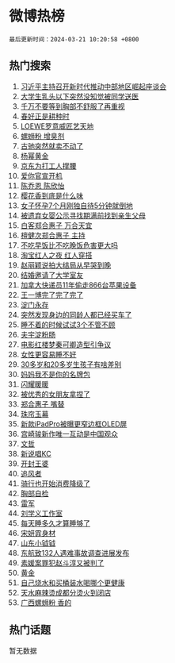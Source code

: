 # 微博热榜

`最后更新时间：2024-03-21 10:20:58 +0800`

## 热门搜索

1. [习近平主持召开新时代推动中部地区崛起座谈会](https://m.weibo.cn/search?containerid=100103type%3D1%26t%3D10%26q%3D%23%E4%B9%A0%E8%BF%91%E5%B9%B3%E4%B8%BB%E6%8C%81%E5%8F%AC%E5%BC%80%E6%96%B0%E6%97%B6%E4%BB%A3%E6%8E%A8%E5%8A%A8%E4%B8%AD%E9%83%A8%E5%9C%B0%E5%8C%BA%E5%B4%9B%E8%B5%B7%E5%BA%A7%E8%B0%88%E4%BC%9A%23&stream_entry_id=51&isnewpage=1&extparam=seat%3D1%26stream_entry_id%3D51%26dgr%3D0%26pos%3D0%26c_type%3D51%26filter_type%3Drealtimehot%26q%3D%2523%25E4%25B9%25A0%25E8%25BF%2591%25E5%25B9%25B3%25E4%25B8%25BB%25E6%258C%2581%25E5%258F%25AC%25E5%25BC%2580%25E6%2596%25B0%25E6%2597%25B6%25E4%25BB%25A3%25E6%258E%25A8%25E5%258A%25A8%25E4%25B8%25AD%25E9%2583%25A8%25E5%259C%25B0%25E5%258C%25BA%25E5%25B4%259B%25E8%25B5%25B7%25E5%25BA%25A7%25E8%25B0%2588%25E4%25BC%259A%2523%26cate%3D10103%26display_time%3D1710987657%26pre_seqid%3D171098765771307108169)
1. [大学生乳头以下突然没知觉被同学送医](https://m.weibo.cn/search?containerid=100103type%3D1%26t%3D10%26q%3D%23%E5%A4%A7%E5%AD%A6%E7%94%9F%E4%B9%B3%E5%A4%B4%E4%BB%A5%E4%B8%8B%E7%AA%81%E7%84%B6%E6%B2%A1%E7%9F%A5%E8%A7%89%E8%A2%AB%E5%90%8C%E5%AD%A6%E9%80%81%E5%8C%BB%23&stream_entry_id=31&isnewpage=1&extparam=seat%3D1%26stream_entry_id%3D31%26lcate%3D5001%26pos%3D0%26filter_type%3Drealtimehot%26realpos%3D1%26q%3D%2523%25E5%25A4%25A7%25E5%25AD%25A6%25E7%2594%259F%25E4%25B9%25B3%25E5%25A4%25B4%25E4%25BB%25A5%25E4%25B8%258B%25E7%25AA%2581%25E7%2584%25B6%25E6%25B2%25A1%25E7%259F%25A5%25E8%25A7%2589%25E8%25A2%25AB%25E5%2590%258C%25E5%25AD%25A6%25E9%2580%2581%25E5%258C%25BB%2523%26dgr%3D0%26band_rank%3D1%26c_type%3D31%26flag%3D1%26cate%3D5001%26display_time%3D1710987657%26pre_seqid%3D171098765771307108169)
1. [千万不要等到胸部不舒服了再重视](https://m.weibo.cn/search?containerid=100103type%3D1%26t%3D10%26q%3D%E5%8D%83%E4%B8%87%E4%B8%8D%E8%A6%81%E7%AD%89%E5%88%B0%E8%83%B8%E9%83%A8%E4%B8%8D%E8%88%92%E6%9C%8D%E4%BA%86%E5%86%8D%E9%87%8D%E8%A7%86&stream_entry_id=31&isnewpage=1&extparam=seat%3D1%26stream_entry_id%3D31%26lcate%3D5001%26pos%3D1%26filter_type%3Drealtimehot%26realpos%3D2%26q%3D%25E5%258D%2583%25E4%25B8%2587%25E4%25B8%258D%25E8%25A6%2581%25E7%25AD%2589%25E5%2588%25B0%25E8%2583%25B8%25E9%2583%25A8%25E4%25B8%258D%25E8%2588%2592%25E6%259C%258D%25E4%25BA%2586%25E5%2586%258D%25E9%2587%258D%25E8%25A7%2586%26dgr%3D0%26band_rank%3D2%26c_type%3D31%26flag%3D2%26cate%3D5001%26display_time%3D1710987657%26pre_seqid%3D171098765771307108169)
1. [春好正是耕种时](https://m.weibo.cn/search?containerid=100103type%3D1%26t%3D10%26q%3D%23%E6%98%A5%E5%A5%BD%E6%AD%A3%E6%98%AF%E8%80%95%E7%A7%8D%E6%97%B6%23&stream_entry_id=31&isnewpage=1&extparam=seat%3D1%26stream_entry_id%3D31%26lcate%3D5001%26pos%3D2%26filter_type%3Drealtimehot%26realpos%3D3%26q%3D%2523%25E6%2598%25A5%25E5%25A5%25BD%25E6%25AD%25A3%25E6%2598%25AF%25E8%2580%2595%25E7%25A7%258D%25E6%2597%25B6%2523%26dgr%3D0%26band_rank%3D3%26c_type%3D31%26flag%3D0%26cate%3D5001%26display_time%3D1710987657%26pre_seqid%3D171098765771307108169)
1. [LOEWE罗意威匠艺天地](https://m.weibo.cn/search?containerid=100103type%3D1%26t%3D10%26q%3D%23LOEWE%E7%BD%97%E6%84%8F%E5%A8%81%E5%8C%A0%E8%89%BA%E5%A4%A9%E5%9C%B0%23&stream_entry_id=31&isnewpage=1&extparam=seat%3D1%26stream_entry_id%3D31%26lcate%3D5001%26pos%3D3%26filter_type%3Drealtimehot%26q%3D%2523LOEWE%25E7%25BD%2597%25E6%2584%258F%25E5%25A8%2581%25E5%258C%25A0%25E8%2589%25BA%25E5%25A4%25A9%25E5%259C%25B0%2523%26dgr%3D0%26adid%3D227458%26band_rank%3D4%26topic_ad%3D1%26c_type%3D31%26is_ad_pos%3D1%26cate%3D5001%26display_time%3D1710987657%26pre_seqid%3D171098765771307108169)
1. [螺蛳粉 增臭剂](https://m.weibo.cn/search?containerid=100103type%3D1%26t%3D10%26q%3D%E8%9E%BA%E8%9B%B3%E7%B2%89+%E5%A2%9E%E8%87%AD%E5%89%82&stream_entry_id=31&isnewpage=1&extparam=seat%3D1%26stream_entry_id%3D31%26lcate%3D5001%26pos%3D4%26filter_type%3Drealtimehot%26realpos%3D4%26q%3D%25E8%259E%25BA%25E8%259B%25B3%25E7%25B2%2589%2520%25E5%25A2%259E%25E8%2587%25AD%25E5%2589%2582%26dgr%3D0%26band_rank%3D4%26c_type%3D31%26flag%3D1%26cate%3D5001%26display_time%3D1710987657%26pre_seqid%3D171098765771307108169)
1. [古驰突然就卖不动了](https://m.weibo.cn/search?containerid=100103type%3D1%26t%3D10%26q%3D%23%E5%8F%A4%E9%A9%B0%E7%AA%81%E7%84%B6%E5%B0%B1%E5%8D%96%E4%B8%8D%E5%8A%A8%E4%BA%86%23&stream_entry_id=31&isnewpage=1&extparam=seat%3D1%26stream_entry_id%3D31%26lcate%3D5001%26pos%3D5%26filter_type%3Drealtimehot%26realpos%3D5%26q%3D%2523%25E5%258F%25A4%25E9%25A9%25B0%25E7%25AA%2581%25E7%2584%25B6%25E5%25B0%25B1%25E5%258D%2596%25E4%25B8%258D%25E5%258A%25A8%25E4%25BA%2586%2523%26dgr%3D0%26band_rank%3D5%26c_type%3D31%26flag%3D1%26cate%3D5001%26display_time%3D1710987657%26pre_seqid%3D171098765771307108169)
1. [杨幂黄金](https://m.weibo.cn/search?containerid=100103type%3D1%26t%3D10%26q%3D%E6%9D%A8%E5%B9%82%E9%BB%84%E9%87%91&stream_entry_id=31&isnewpage=1&extparam=seat%3D1%26stream_entry_id%3D31%26lcate%3D5001%26pos%3D6%26filter_type%3Drealtimehot%26realpos%3D6%26q%3D%25E6%259D%25A8%25E5%25B9%2582%25E9%25BB%2584%25E9%2587%2591%26dgr%3D0%26band_rank%3D6%26c_type%3D31%26flag%3D1%26cate%3D5001%26display_time%3D1710987657%26pre_seqid%3D171098765771307108169)
1. [京东为打工人撑腰](https://m.weibo.cn/search?containerid=100103type%3D1%26t%3D10%26q%3D%23%E4%BA%AC%E4%B8%9C%E4%B8%BA%E6%89%93%E5%B7%A5%E4%BA%BA%E6%92%91%E8%85%B0%23&stream_entry_id=31&isnewpage=1&extparam=seat%3D1%26stream_entry_id%3D31%26lcate%3D5001%26pos%3D7%26filter_type%3Drealtimehot%26q%3D%2523%25E4%25BA%25AC%25E4%25B8%259C%25E4%25B8%25BA%25E6%2589%2593%25E5%25B7%25A5%25E4%25BA%25BA%25E6%2592%2591%25E8%2585%25B0%2523%26dgr%3D0%26adid%3D227732%26band_rank%3D7%26topic_ad%3D1%26c_type%3D31%26is_ad_pos%3D1%26cate%3D5001%26display_time%3D1710987657%26pre_seqid%3D171098765771307108169)
1. [爱你官宣开机](https://m.weibo.cn/search?containerid=100103type%3D1%26t%3D10%26q%3D%23%E7%88%B1%E4%BD%A0%E5%AE%98%E5%AE%A3%E5%BC%80%E6%9C%BA%23&stream_entry_id=31&isnewpage=1&extparam=seat%3D1%26stream_entry_id%3D31%26lcate%3D5001%26pos%3D8%26filter_type%3Drealtimehot%26realpos%3D7%26q%3D%2523%25E7%2588%25B1%25E4%25BD%25A0%25E5%25AE%2598%25E5%25AE%25A3%25E5%25BC%2580%25E6%259C%25BA%2523%26dgr%3D0%26band_rank%3D7%26c_type%3D31%26flag%3D1%26cate%3D5001%26display_time%3D1710987657%26pre_seqid%3D171098765771307108169)
1. [陈乔恩 陈欣怡](https://m.weibo.cn/search?containerid=100103type%3D1%26t%3D10%26q%3D%E9%99%88%E4%B9%94%E6%81%A9+%E9%99%88%E6%AC%A3%E6%80%A1&stream_entry_id=31&isnewpage=1&extparam=seat%3D1%26stream_entry_id%3D31%26lcate%3D5001%26pos%3D9%26filter_type%3Drealtimehot%26realpos%3D8%26q%3D%25E9%2599%2588%25E4%25B9%2594%25E6%2581%25A9%2520%25E9%2599%2588%25E6%25AC%25A3%25E6%2580%25A1%26dgr%3D0%26band_rank%3D8%26c_type%3D31%26flag%3D1%26cate%3D5001%26display_time%3D1710987657%26pre_seqid%3D171098765771307108169)
1. [樱花香到底是什么味](https://m.weibo.cn/search?containerid=100103type%3D1%26t%3D10%26q%3D%23%E6%A8%B1%E8%8A%B1%E9%A6%99%E5%88%B0%E5%BA%95%E6%98%AF%E4%BB%80%E4%B9%88%E5%91%B3%23&stream_entry_id=31&isnewpage=1&extparam=seat%3D1%26stream_entry_id%3D31%26lcate%3D5001%26pos%3D10%26filter_type%3Drealtimehot%26realpos%3D9%26q%3D%2523%25E6%25A8%25B1%25E8%258A%25B1%25E9%25A6%2599%25E5%2588%25B0%25E5%25BA%2595%25E6%2598%25AF%25E4%25BB%2580%25E4%25B9%2588%25E5%2591%25B3%2523%26dgr%3D0%26band_rank%3D9%26c_type%3D31%26flag%3D32768%26cate%3D5001%26display_time%3D1710987657%26pre_seqid%3D171098765771307108169)
1. [女子怀孕7个月刚独自待5分钟就倒地](https://m.weibo.cn/search?containerid=100103type%3D1%26t%3D10%26q%3D%23%E5%A5%B3%E5%AD%90%E6%80%80%E5%AD%957%E4%B8%AA%E6%9C%88%E5%88%9A%E7%8B%AC%E8%87%AA%E5%BE%855%E5%88%86%E9%92%9F%E5%B0%B1%E5%80%92%E5%9C%B0%23&stream_entry_id=31&isnewpage=1&extparam=seat%3D1%26stream_entry_id%3D31%26lcate%3D5001%26pos%3D11%26filter_type%3Drealtimehot%26realpos%3D10%26q%3D%2523%25E5%25A5%25B3%25E5%25AD%2590%25E6%2580%2580%25E5%25AD%25957%25E4%25B8%25AA%25E6%259C%2588%25E5%2588%259A%25E7%258B%25AC%25E8%2587%25AA%25E5%25BE%25855%25E5%2588%2586%25E9%2592%259F%25E5%25B0%25B1%25E5%2580%2592%25E5%259C%25B0%2523%26dgr%3D0%26band_rank%3D10%26c_type%3D31%26flag%3D0%26cate%3D5001%26display_time%3D1710987657%26pre_seqid%3D171098765771307108169)
1. [被遗弃女婴公示寻找期满前找到亲生父母](https://m.weibo.cn/search?containerid=100103type%3D1%26t%3D10%26q%3D%23%E8%A2%AB%E9%81%97%E5%BC%83%E5%A5%B3%E5%A9%B4%E5%85%AC%E7%A4%BA%E5%AF%BB%E6%89%BE%E6%9C%9F%E6%BB%A1%E5%89%8D%E6%89%BE%E5%88%B0%E4%BA%B2%E7%94%9F%E7%88%B6%E6%AF%8D%23&stream_entry_id=31&isnewpage=1&extparam=seat%3D1%26stream_entry_id%3D31%26lcate%3D5001%26pos%3D12%26filter_type%3Drealtimehot%26realpos%3D11%26q%3D%2523%25E8%25A2%25AB%25E9%2581%2597%25E5%25BC%2583%25E5%25A5%25B3%25E5%25A9%25B4%25E5%2585%25AC%25E7%25A4%25BA%25E5%25AF%25BB%25E6%2589%25BE%25E6%259C%259F%25E6%25BB%25A1%25E5%2589%258D%25E6%2589%25BE%25E5%2588%25B0%25E4%25BA%25B2%25E7%2594%259F%25E7%2588%25B6%25E6%25AF%258D%2523%26dgr%3D0%26band_rank%3D11%26c_type%3D31%26flag%3D0%26cate%3D5001%26display_time%3D1710987657%26pre_seqid%3D171098765771307108169)
1. [白客郑合惠子 万合天宜](https://m.weibo.cn/search?containerid=100103type%3D1%26t%3D10%26q%3D%E7%99%BD%E5%AE%A2%E9%83%91%E5%90%88%E6%83%A0%E5%AD%90+%E4%B8%87%E5%90%88%E5%A4%A9%E5%AE%9C&stream_entry_id=31&isnewpage=1&extparam=seat%3D1%26stream_entry_id%3D31%26lcate%3D5001%26pos%3D13%26filter_type%3Drealtimehot%26realpos%3D12%26q%3D%25E7%2599%25BD%25E5%25AE%25A2%25E9%2583%2591%25E5%2590%2588%25E6%2583%25A0%25E5%25AD%2590%2520%25E4%25B8%2587%25E5%2590%2588%25E5%25A4%25A9%25E5%25AE%259C%26dgr%3D0%26band_rank%3D12%26c_type%3D31%26flag%3D1%26cate%3D5001%26display_time%3D1710987657%26pre_seqid%3D171098765771307108169)
1. [檀健次郑合惠子 主持](https://m.weibo.cn/search?containerid=100103type%3D1%26t%3D10%26q%3D%E6%AA%80%E5%81%A5%E6%AC%A1%E9%83%91%E5%90%88%E6%83%A0%E5%AD%90+%E4%B8%BB%E6%8C%81&stream_entry_id=31&isnewpage=1&extparam=seat%3D1%26stream_entry_id%3D31%26lcate%3D5001%26pos%3D14%26filter_type%3Drealtimehot%26realpos%3D13%26q%3D%25E6%25AA%2580%25E5%2581%25A5%25E6%25AC%25A1%25E9%2583%2591%25E5%2590%2588%25E6%2583%25A0%25E5%25AD%2590%2520%25E4%25B8%25BB%25E6%258C%2581%26dgr%3D0%26band_rank%3D13%26c_type%3D31%26flag%3D1%26cate%3D5001%26display_time%3D1710987657%26pre_seqid%3D171098765771307108169)
1. [不吃早饭比不吃晚饭危害更大吗](https://m.weibo.cn/search?containerid=100103type%3D1%26t%3D10%26q%3D%23%E4%B8%8D%E5%90%83%E6%97%A9%E9%A5%AD%E6%AF%94%E4%B8%8D%E5%90%83%E6%99%9A%E9%A5%AD%E5%8D%B1%E5%AE%B3%E6%9B%B4%E5%A4%A7%E5%90%97%23&stream_entry_id=31&isnewpage=1&extparam=seat%3D1%26stream_entry_id%3D31%26lcate%3D5001%26pos%3D15%26filter_type%3Drealtimehot%26realpos%3D14%26q%3D%2523%25E4%25B8%258D%25E5%2590%2583%25E6%2597%25A9%25E9%25A5%25AD%25E6%25AF%2594%25E4%25B8%258D%25E5%2590%2583%25E6%2599%259A%25E9%25A5%25AD%25E5%258D%25B1%25E5%25AE%25B3%25E6%259B%25B4%25E5%25A4%25A7%25E5%2590%2597%2523%26dgr%3D0%26band_rank%3D14%26c_type%3D31%26flag%3D2%26cate%3D5001%26display_time%3D1710987657%26pre_seqid%3D171098765771307108169)
1. [淘宝红人之夜 红人穿搭](https://m.weibo.cn/search?containerid=100103type%3D1%26t%3D10%26q%3D%23%E6%B7%98%E5%AE%9D%E7%BA%A2%E4%BA%BA%E4%B9%8B%E5%A4%9C+%E7%BA%A2%E4%BA%BA%E7%A9%BF%E6%90%AD%23&stream_entry_id=31&isnewpage=1&extparam=seat%3D1%26stream_entry_id%3D31%26lcate%3D5001%26pos%3D16%26filter_type%3Drealtimehot%26realpos%3D15%26q%3D%2523%25E6%25B7%2598%25E5%25AE%259D%25E7%25BA%25A2%25E4%25BA%25BA%25E4%25B9%258B%25E5%25A4%259C%2520%25E7%25BA%25A2%25E4%25BA%25BA%25E7%25A9%25BF%25E6%2590%25AD%2523%26dgr%3D0%26adid%3D227731%26band_rank%3D15%26c_type%3D31%26flag%3D0%26cate%3D5001%26display_time%3D1710987657%26pre_seqid%3D171098765771307108169)
1. [赵丽颖说拍大结局从早哭到晚](https://m.weibo.cn/search?containerid=100103type%3D1%26t%3D10%26q%3D%23%E8%B5%B5%E4%B8%BD%E9%A2%96%E8%AF%B4%E6%8B%8D%E5%A4%A7%E7%BB%93%E5%B1%80%E4%BB%8E%E6%97%A9%E5%93%AD%E5%88%B0%E6%99%9A%23&stream_entry_id=31&isnewpage=1&extparam=seat%3D1%26stream_entry_id%3D31%26lcate%3D5001%26pos%3D17%26filter_type%3Drealtimehot%26realpos%3D16%26q%3D%2523%25E8%25B5%25B5%25E4%25B8%25BD%25E9%25A2%2596%25E8%25AF%25B4%25E6%258B%258D%25E5%25A4%25A7%25E7%25BB%2593%25E5%25B1%2580%25E4%25BB%258E%25E6%2597%25A9%25E5%2593%25AD%25E5%2588%25B0%25E6%2599%259A%2523%26dgr%3D0%26band_rank%3D16%26c_type%3D31%26flag%3D2%26cate%3D5001%26display_time%3D1710987657%26pre_seqid%3D171098765771307108169)
1. [结婚邀请了大学室友](https://m.weibo.cn/search?containerid=100103type%3D1%26t%3D10%26q%3D%E7%BB%93%E5%A9%9A%E9%82%80%E8%AF%B7%E4%BA%86%E5%A4%A7%E5%AD%A6%E5%AE%A4%E5%8F%8B&stream_entry_id=31&isnewpage=1&extparam=seat%3D1%26stream_entry_id%3D31%26lcate%3D5001%26pos%3D18%26filter_type%3Drealtimehot%26realpos%3D17%26q%3D%25E7%25BB%2593%25E5%25A9%259A%25E9%2582%2580%25E8%25AF%25B7%25E4%25BA%2586%25E5%25A4%25A7%25E5%25AD%25A6%25E5%25AE%25A4%25E5%258F%258B%26dgr%3D0%26band_rank%3D17%26c_type%3D31%26flag%3D2%26cate%3D5001%26display_time%3D1710987657%26pre_seqid%3D171098765771307108169)
1. [加拿大快递员11年偷走866台苹果设备](https://m.weibo.cn/search?containerid=100103type%3D1%26t%3D10%26q%3D%23%E5%8A%A0%E6%8B%BF%E5%A4%A7%E5%BF%AB%E9%80%92%E5%91%9811%E5%B9%B4%E5%81%B7%E8%B5%B0866%E5%8F%B0%E8%8B%B9%E6%9E%9C%E8%AE%BE%E5%A4%87%23&stream_entry_id=31&isnewpage=1&extparam=seat%3D1%26stream_entry_id%3D31%26lcate%3D5001%26pos%3D19%26filter_type%3Drealtimehot%26realpos%3D18%26q%3D%2523%25E5%258A%25A0%25E6%258B%25BF%25E5%25A4%25A7%25E5%25BF%25AB%25E9%2580%2592%25E5%2591%259811%25E5%25B9%25B4%25E5%2581%25B7%25E8%25B5%25B0866%25E5%258F%25B0%25E8%258B%25B9%25E6%259E%259C%25E8%25AE%25BE%25E5%25A4%2587%2523%26dgr%3D0%26band_rank%3D18%26c_type%3D31%26flag%3D1%26cate%3D5001%26display_time%3D1710987657%26pre_seqid%3D171098765771307108169)
1. [王一博完了完了完了](https://m.weibo.cn/search?containerid=100103type%3D1%26t%3D10%26q%3D%23%E7%8E%8B%E4%B8%80%E5%8D%9A%E5%AE%8C%E4%BA%86%E5%AE%8C%E4%BA%86%E5%AE%8C%E4%BA%86%23&stream_entry_id=31&isnewpage=1&extparam=seat%3D1%26stream_entry_id%3D31%26lcate%3D5001%26pos%3D20%26filter_type%3Drealtimehot%26realpos%3D19%26q%3D%2523%25E7%258E%258B%25E4%25B8%2580%25E5%258D%259A%25E5%25AE%258C%25E4%25BA%2586%25E5%25AE%258C%25E4%25BA%2586%25E5%25AE%258C%25E4%25BA%2586%2523%26dgr%3D0%26band_rank%3D19%26c_type%3D31%26flag%3D0%26cate%3D5001%26display_time%3D1710987657%26pre_seqid%3D171098765771307108169)
1. [淀门永存](https://m.weibo.cn/search?containerid=100103type%3D1%26t%3D10%26q%3D%E6%B7%80%E9%97%A8%E6%B0%B8%E5%AD%98&stream_entry_id=31&isnewpage=1&extparam=seat%3D1%26stream_entry_id%3D31%26lcate%3D5001%26pos%3D21%26filter_type%3Drealtimehot%26realpos%3D20%26q%3D%25E6%25B7%2580%25E9%2597%25A8%25E6%25B0%25B8%25E5%25AD%2598%26dgr%3D0%26band_rank%3D20%26c_type%3D31%26flag%3D1%26cate%3D5001%26display_time%3D1710987657%26pre_seqid%3D171098765771307108169)
1. [突然发现身边的同龄人都已经买车了](https://m.weibo.cn/search?containerid=100103type%3D1%26t%3D10%26q%3D%23%E7%AA%81%E7%84%B6%E5%8F%91%E7%8E%B0%E8%BA%AB%E8%BE%B9%E7%9A%84%E5%90%8C%E9%BE%84%E4%BA%BA%E9%83%BD%E5%B7%B2%E7%BB%8F%E4%B9%B0%E8%BD%A6%E4%BA%86%23&stream_entry_id=31&isnewpage=1&extparam=seat%3D1%26stream_entry_id%3D31%26lcate%3D5001%26pos%3D22%26filter_type%3Drealtimehot%26realpos%3D21%26q%3D%2523%25E7%25AA%2581%25E7%2584%25B6%25E5%258F%2591%25E7%258E%25B0%25E8%25BA%25AB%25E8%25BE%25B9%25E7%259A%2584%25E5%2590%258C%25E9%25BE%2584%25E4%25BA%25BA%25E9%2583%25BD%25E5%25B7%25B2%25E7%25BB%258F%25E4%25B9%25B0%25E8%25BD%25A6%25E4%25BA%2586%2523%26dgr%3D0%26band_rank%3D21%26c_type%3D31%26flag%3D1%26cate%3D5001%26display_time%3D1710987657%26pre_seqid%3D171098765771307108169)
1. [睡不着的时候试试3个不管不顾](https://m.weibo.cn/search?containerid=100103type%3D1%26t%3D10%26q%3D%23%E7%9D%A1%E4%B8%8D%E7%9D%80%E7%9A%84%E6%97%B6%E5%80%99%E8%AF%95%E8%AF%953%E4%B8%AA%E4%B8%8D%E7%AE%A1%E4%B8%8D%E9%A1%BE%23&stream_entry_id=31&isnewpage=1&extparam=seat%3D1%26stream_entry_id%3D31%26lcate%3D5001%26pos%3D23%26filter_type%3Drealtimehot%26realpos%3D22%26q%3D%2523%25E7%259D%25A1%25E4%25B8%258D%25E7%259D%2580%25E7%259A%2584%25E6%2597%25B6%25E5%2580%2599%25E8%25AF%2595%25E8%25AF%25953%25E4%25B8%25AA%25E4%25B8%258D%25E7%25AE%25A1%25E4%25B8%258D%25E9%25A1%25BE%2523%26dgr%3D0%26band_rank%3D22%26c_type%3D31%26flag%3D0%26cate%3D5001%26display_time%3D1710987657%26pre_seqid%3D171098765771307108169)
1. [夫宇淀粉肠](https://m.weibo.cn/search?containerid=100103type%3D1%26t%3D10%26q%3D%E5%A4%AB%E5%AE%87%E6%B7%80%E7%B2%89%E8%82%A0&stream_entry_id=31&isnewpage=1&extparam=seat%3D1%26stream_entry_id%3D31%26lcate%3D5001%26pos%3D24%26filter_type%3Drealtimehot%26realpos%3D23%26q%3D%25E5%25A4%25AB%25E5%25AE%2587%25E6%25B7%2580%25E7%25B2%2589%25E8%2582%25A0%26dgr%3D0%26band_rank%3D23%26c_type%3D31%26flag%3D1%26cate%3D5001%26display_time%3D1710987657%26pre_seqid%3D171098765771307108169)
1. [电影红楼梦秦可卿造型引争议](https://m.weibo.cn/search?containerid=100103type%3D1%26t%3D10%26q%3D%23%E7%94%B5%E5%BD%B1%E7%BA%A2%E6%A5%BC%E6%A2%A6%E7%A7%A6%E5%8F%AF%E5%8D%BF%E9%80%A0%E5%9E%8B%E5%BC%95%E4%BA%89%E8%AE%AE%23&stream_entry_id=31&isnewpage=1&extparam=seat%3D1%26stream_entry_id%3D31%26lcate%3D5001%26pos%3D25%26filter_type%3Drealtimehot%26realpos%3D24%26q%3D%2523%25E7%2594%25B5%25E5%25BD%25B1%25E7%25BA%25A2%25E6%25A5%25BC%25E6%25A2%25A6%25E7%25A7%25A6%25E5%258F%25AF%25E5%258D%25BF%25E9%2580%25A0%25E5%259E%258B%25E5%25BC%2595%25E4%25BA%2589%25E8%25AE%25AE%2523%26dgr%3D0%26band_rank%3D24%26c_type%3D31%26flag%3D1%26cate%3D5001%26display_time%3D1710987657%26pre_seqid%3D171098765771307108169)
1. [女性更容易睡不好](https://m.weibo.cn/search?containerid=100103type%3D1%26t%3D10%26q%3D%23%E5%A5%B3%E6%80%A7%E6%9B%B4%E5%AE%B9%E6%98%93%E7%9D%A1%E4%B8%8D%E5%A5%BD%23&stream_entry_id=31&isnewpage=1&extparam=seat%3D1%26stream_entry_id%3D31%26lcate%3D5001%26pos%3D26%26filter_type%3Drealtimehot%26realpos%3D25%26q%3D%2523%25E5%25A5%25B3%25E6%2580%25A7%25E6%259B%25B4%25E5%25AE%25B9%25E6%2598%2593%25E7%259D%25A1%25E4%25B8%258D%25E5%25A5%25BD%2523%26dgr%3D0%26band_rank%3D25%26c_type%3D31%26flag%3D1%26cate%3D5001%26display_time%3D1710987657%26pre_seqid%3D171098765771307108169)
1. [30多岁和20多岁生孩子有啥差别](https://m.weibo.cn/search?containerid=100103type%3D1%26t%3D10%26q%3D%2330%E5%A4%9A%E5%B2%81%E5%92%8C20%E5%A4%9A%E5%B2%81%E7%94%9F%E5%AD%A9%E5%AD%90%E6%9C%89%E5%95%A5%E5%B7%AE%E5%88%AB%23&stream_entry_id=31&isnewpage=1&extparam=seat%3D1%26stream_entry_id%3D31%26lcate%3D5001%26pos%3D27%26filter_type%3Drealtimehot%26realpos%3D26%26q%3D%252330%25E5%25A4%259A%25E5%25B2%2581%25E5%2592%258C20%25E5%25A4%259A%25E5%25B2%2581%25E7%2594%259F%25E5%25AD%25A9%25E5%25AD%2590%25E6%259C%2589%25E5%2595%25A5%25E5%25B7%25AE%25E5%2588%25AB%2523%26dgr%3D0%26band_rank%3D26%26c_type%3D31%26flag%3D0%26cate%3D5001%26display_time%3D1710987657%26pre_seqid%3D171098765771307108169)
1. [妈妈我不是你的名牌包](https://m.weibo.cn/search?containerid=100103type%3D1%26t%3D10%26q%3D%E5%A6%88%E5%A6%88%E6%88%91%E4%B8%8D%E6%98%AF%E4%BD%A0%E7%9A%84%E5%90%8D%E7%89%8C%E5%8C%85&stream_entry_id=31&isnewpage=1&extparam=seat%3D1%26stream_entry_id%3D31%26lcate%3D5001%26pos%3D28%26filter_type%3Drealtimehot%26realpos%3D27%26q%3D%25E5%25A6%2588%25E5%25A6%2588%25E6%2588%2591%25E4%25B8%258D%25E6%2598%25AF%25E4%25BD%25A0%25E7%259A%2584%25E5%2590%258D%25E7%2589%258C%25E5%258C%2585%26dgr%3D0%26band_rank%3D27%26c_type%3D31%26flag%3D1%26cate%3D5001%26display_time%3D1710987657%26pre_seqid%3D171098765771307108169)
1. [闪耀暖暖](https://m.weibo.cn/search?containerid=100103type%3D1%26t%3D10%26q%3D%E9%97%AA%E8%80%80%E6%9A%96%E6%9A%96&stream_entry_id=31&isnewpage=1&extparam=seat%3D1%26stream_entry_id%3D31%26lcate%3D5001%26pos%3D29%26filter_type%3Drealtimehot%26realpos%3D28%26q%3D%25E9%2597%25AA%25E8%2580%2580%25E6%259A%2596%25E6%259A%2596%26dgr%3D0%26band_rank%3D28%26c_type%3D31%26flag%3D1%26cate%3D5001%26display_time%3D1710987657%26pre_seqid%3D171098765771307108169)
1. [被优秀的女朋友拿捏了](https://m.weibo.cn/search?containerid=100103type%3D1%26t%3D10%26q%3D%23%E8%A2%AB%E4%BC%98%E7%A7%80%E7%9A%84%E5%A5%B3%E6%9C%8B%E5%8F%8B%E6%8B%BF%E6%8D%8F%E4%BA%86%23&stream_entry_id=31&isnewpage=1&extparam=seat%3D1%26stream_entry_id%3D31%26lcate%3D5001%26pos%3D30%26filter_type%3Drealtimehot%26realpos%3D29%26q%3D%2523%25E8%25A2%25AB%25E4%25BC%2598%25E7%25A7%2580%25E7%259A%2584%25E5%25A5%25B3%25E6%259C%258B%25E5%258F%258B%25E6%258B%25BF%25E6%258D%258F%25E4%25BA%2586%2523%26dgr%3D0%26band_rank%3D29%26c_type%3D31%26flag%3D1%26cate%3D5001%26display_time%3D1710987657%26pre_seqid%3D171098765771307108169)
1. [郑合惠子 嘴替](https://m.weibo.cn/search?containerid=100103type%3D1%26t%3D10%26q%3D%E9%83%91%E5%90%88%E6%83%A0%E5%AD%90+%E5%98%B4%E6%9B%BF&stream_entry_id=31&isnewpage=1&extparam=seat%3D1%26stream_entry_id%3D31%26lcate%3D5001%26pos%3D31%26filter_type%3Drealtimehot%26realpos%3D30%26q%3D%25E9%2583%2591%25E5%2590%2588%25E6%2583%25A0%25E5%25AD%2590%2520%25E5%2598%25B4%25E6%259B%25BF%26dgr%3D0%26band_rank%3D30%26c_type%3D31%26flag%3D1%26cate%3D5001%26display_time%3D1710987657%26pre_seqid%3D171098765771307108169)
1. [珠帘玉幕](https://m.weibo.cn/search?containerid=100103type%3D1%26t%3D10%26q%3D%E7%8F%A0%E5%B8%98%E7%8E%89%E5%B9%95&stream_entry_id=31&isnewpage=1&extparam=seat%3D1%26stream_entry_id%3D31%26lcate%3D5001%26pos%3D32%26filter_type%3Drealtimehot%26realpos%3D31%26q%3D%25E7%258F%25A0%25E5%25B8%2598%25E7%258E%2589%25E5%25B9%2595%26dgr%3D0%26band_rank%3D31%26c_type%3D31%26flag%3D1%26cate%3D5001%26display_time%3D1710987657%26pre_seqid%3D171098765771307108169)
1. [新款iPadPro被曝更窄边框OLED屏](https://m.weibo.cn/search?containerid=100103type%3D1%26t%3D10%26q%3D%23%E6%96%B0%E6%AC%BEiPadPro%E8%A2%AB%E6%9B%9D%E6%9B%B4%E7%AA%84%E8%BE%B9%E6%A1%86OLED%E5%B1%8F%23&stream_entry_id=31&isnewpage=1&extparam=seat%3D1%26stream_entry_id%3D31%26lcate%3D5001%26pos%3D33%26filter_type%3Drealtimehot%26realpos%3D32%26q%3D%2523%25E6%2596%25B0%25E6%25AC%25BEiPadPro%25E8%25A2%25AB%25E6%259B%259D%25E6%259B%25B4%25E7%25AA%2584%25E8%25BE%25B9%25E6%25A1%2586OLED%25E5%25B1%258F%2523%26dgr%3D0%26band_rank%3D32%26c_type%3D31%26flag%3D0%26cate%3D5001%26display_time%3D1710987657%26pre_seqid%3D171098765771307108169)
1. [宫崎骏新作唯一互动是中国观众](https://m.weibo.cn/search?containerid=100103type%3D1%26t%3D10%26q%3D%23%E5%AE%AB%E5%B4%8E%E9%AA%8F%E6%96%B0%E4%BD%9C%E5%94%AF%E4%B8%80%E4%BA%92%E5%8A%A8%E6%98%AF%E4%B8%AD%E5%9B%BD%E8%A7%82%E4%BC%97%23&stream_entry_id=31&isnewpage=1&extparam=seat%3D1%26stream_entry_id%3D31%26lcate%3D5001%26pos%3D34%26filter_type%3Drealtimehot%26realpos%3D33%26q%3D%2523%25E5%25AE%25AB%25E5%25B4%258E%25E9%25AA%258F%25E6%2596%25B0%25E4%25BD%259C%25E5%2594%25AF%25E4%25B8%2580%25E4%25BA%2592%25E5%258A%25A8%25E6%2598%25AF%25E4%25B8%25AD%25E5%259B%25BD%25E8%25A7%2582%25E4%25BC%2597%2523%26dgr%3D0%26band_rank%3D33%26c_type%3D31%26flag%3D0%26cate%3D5001%26display_time%3D1710987657%26pre_seqid%3D171098765771307108169)
1. [文哲](https://m.weibo.cn/search?containerid=100103type%3D1%26t%3D10%26q%3D%E6%96%87%E5%93%B2&stream_entry_id=31&isnewpage=1&extparam=seat%3D1%26stream_entry_id%3D31%26lcate%3D5001%26pos%3D35%26filter_type%3Drealtimehot%26realpos%3D34%26q%3D%25E6%2596%2587%25E5%2593%25B2%26dgr%3D0%26band_rank%3D34%26c_type%3D31%26flag%3D0%26cate%3D5001%26display_time%3D1710987657%26pre_seqid%3D171098765771307108169)
1. [新说唱KC](https://m.weibo.cn/search?containerid=100103type%3D1%26t%3D10%26q%3D%E6%96%B0%E8%AF%B4%E5%94%B1KC&stream_entry_id=31&isnewpage=1&extparam=seat%3D1%26stream_entry_id%3D31%26lcate%3D5001%26pos%3D36%26filter_type%3Drealtimehot%26realpos%3D35%26q%3D%25E6%2596%25B0%25E8%25AF%25B4%25E5%2594%25B1KC%26dgr%3D0%26band_rank%3D35%26c_type%3D31%26flag%3D1%26cate%3D5001%26display_time%3D1710987657%26pre_seqid%3D171098765771307108169)
1. [开封王婆](https://m.weibo.cn/search?containerid=100103type%3D1%26t%3D10%26q%3D%E5%BC%80%E5%B0%81%E7%8E%8B%E5%A9%86&stream_entry_id=31&isnewpage=1&extparam=seat%3D1%26stream_entry_id%3D31%26lcate%3D5001%26pos%3D37%26filter_type%3Drealtimehot%26realpos%3D36%26q%3D%25E5%25BC%2580%25E5%25B0%2581%25E7%258E%258B%25E5%25A9%2586%26dgr%3D0%26band_rank%3D36%26c_type%3D31%26flag%3D1%26cate%3D5001%26display_time%3D1710987657%26pre_seqid%3D171098765771307108169)
1. [追风者](https://m.weibo.cn/search?containerid=100103type%3D1%26t%3D10%26q%3D%E8%BF%BD%E9%A3%8E%E8%80%85&stream_entry_id=31&isnewpage=1&extparam=seat%3D1%26stream_entry_id%3D31%26lcate%3D5001%26pos%3D38%26filter_type%3Drealtimehot%26realpos%3D37%26q%3D%25E8%25BF%25BD%25E9%25A3%258E%25E8%2580%2585%26dgr%3D0%26band_rank%3D37%26c_type%3D31%26flag%3D1%26cate%3D5001%26display_time%3D1710987657%26pre_seqid%3D171098765771307108169)
1. [骑行也开始消费降级了](https://m.weibo.cn/search?containerid=100103type%3D1%26t%3D10%26q%3D%23%E9%AA%91%E8%A1%8C%E4%B9%9F%E5%BC%80%E5%A7%8B%E6%B6%88%E8%B4%B9%E9%99%8D%E7%BA%A7%E4%BA%86%23&stream_entry_id=31&isnewpage=1&extparam=seat%3D1%26stream_entry_id%3D31%26lcate%3D5001%26pos%3D39%26filter_type%3Drealtimehot%26realpos%3D38%26q%3D%2523%25E9%25AA%2591%25E8%25A1%258C%25E4%25B9%259F%25E5%25BC%2580%25E5%25A7%258B%25E6%25B6%2588%25E8%25B4%25B9%25E9%2599%258D%25E7%25BA%25A7%25E4%25BA%2586%2523%26dgr%3D0%26band_rank%3D38%26c_type%3D31%26flag%3D1%26cate%3D5001%26display_time%3D1710987657%26pre_seqid%3D171098765771307108169)
1. [胸部自检](https://m.weibo.cn/search?containerid=100103type%3D1%26t%3D10%26q%3D%E8%83%B8%E9%83%A8%E8%87%AA%E6%A3%80&stream_entry_id=31&isnewpage=1&extparam=seat%3D1%26stream_entry_id%3D31%26lcate%3D5001%26pos%3D40%26filter_type%3Drealtimehot%26realpos%3D39%26q%3D%25E8%2583%25B8%25E9%2583%25A8%25E8%2587%25AA%25E6%25A3%2580%26dgr%3D0%26band_rank%3D39%26c_type%3D31%26flag%3D0%26cate%3D5001%26display_time%3D1710987657%26pre_seqid%3D171098765771307108169)
1. [雷军](https://m.weibo.cn/search?containerid=100103type%3D1%26t%3D10%26q%3D%E9%9B%B7%E5%86%9B&stream_entry_id=31&isnewpage=1&extparam=seat%3D1%26stream_entry_id%3D31%26lcate%3D5001%26pos%3D41%26filter_type%3Drealtimehot%26realpos%3D40%26q%3D%25E9%259B%25B7%25E5%2586%259B%26dgr%3D0%26band_rank%3D40%26c_type%3D31%26flag%3D1%26cate%3D5001%26display_time%3D1710987657%26pre_seqid%3D171098765771307108169)
1. [刘学义工作室](https://m.weibo.cn/search?containerid=100103type%3D1%26t%3D10%26q%3D%23%E5%88%98%E5%AD%A6%E4%B9%89%E5%B7%A5%E4%BD%9C%E5%AE%A4%23&stream_entry_id=31&isnewpage=1&extparam=seat%3D1%26stream_entry_id%3D31%26lcate%3D5001%26pos%3D42%26filter_type%3Drealtimehot%26realpos%3D41%26q%3D%2523%25E5%2588%2598%25E5%25AD%25A6%25E4%25B9%2589%25E5%25B7%25A5%25E4%25BD%259C%25E5%25AE%25A4%2523%26dgr%3D0%26band_rank%3D41%26c_type%3D31%26flag%3D1%26cate%3D5001%26display_time%3D1710987657%26pre_seqid%3D171098765771307108169)
1. [每天睡多久才算睡够了](https://m.weibo.cn/search?containerid=100103type%3D1%26t%3D10%26q%3D%23%E6%AF%8F%E5%A4%A9%E7%9D%A1%E5%A4%9A%E4%B9%85%E6%89%8D%E7%AE%97%E7%9D%A1%E5%A4%9F%E4%BA%86%23&stream_entry_id=31&isnewpage=1&extparam=seat%3D1%26stream_entry_id%3D31%26lcate%3D5001%26pos%3D43%26filter_type%3Drealtimehot%26realpos%3D42%26q%3D%2523%25E6%25AF%258F%25E5%25A4%25A9%25E7%259D%25A1%25E5%25A4%259A%25E4%25B9%2585%25E6%2589%258D%25E7%25AE%2597%25E7%259D%25A1%25E5%25A4%259F%25E4%25BA%2586%2523%26dgr%3D0%26band_rank%3D42%26c_type%3D31%26flag%3D0%26cate%3D5001%26display_time%3D1710987657%26pre_seqid%3D171098765771307108169)
1. [宋妍霏身材](https://m.weibo.cn/search?containerid=100103type%3D1%26t%3D10%26q%3D%E5%AE%8B%E5%A6%8D%E9%9C%8F%E8%BA%AB%E6%9D%90&stream_entry_id=31&isnewpage=1&extparam=seat%3D1%26stream_entry_id%3D31%26lcate%3D5001%26pos%3D44%26filter_type%3Drealtimehot%26realpos%3D43%26q%3D%25E5%25AE%258B%25E5%25A6%258D%25E9%259C%258F%25E8%25BA%25AB%25E6%259D%2590%26dgr%3D0%26band_rank%3D43%26c_type%3D31%26flag%3D1%26cate%3D5001%26display_time%3D1710987657%26pre_seqid%3D171098765771307108169)
1. [山东小钺钺](https://m.weibo.cn/search?containerid=100103type%3D1%26t%3D10%26q%3D%E5%B1%B1%E4%B8%9C%E5%B0%8F%E9%92%BA%E9%92%BA&stream_entry_id=31&isnewpage=1&extparam=seat%3D1%26stream_entry_id%3D31%26lcate%3D5001%26pos%3D45%26filter_type%3Drealtimehot%26realpos%3D44%26q%3D%25E5%25B1%25B1%25E4%25B8%259C%25E5%25B0%258F%25E9%2592%25BA%25E9%2592%25BA%26dgr%3D0%26band_rank%3D44%26c_type%3D31%26flag%3D1%26cate%3D5001%26display_time%3D1710987657%26pre_seqid%3D171098765771307108169)
1. [东航致132人遇难事故调查进展发布](https://m.weibo.cn/search?containerid=100103type%3D1%26t%3D10%26q%3D%23%E4%B8%9C%E8%88%AA%E8%87%B4132%E4%BA%BA%E9%81%87%E9%9A%BE%E4%BA%8B%E6%95%85%E8%B0%83%E6%9F%A5%E8%BF%9B%E5%B1%95%E5%8F%91%E5%B8%83%23&stream_entry_id=31&isnewpage=1&extparam=seat%3D1%26stream_entry_id%3D31%26lcate%3D5001%26pos%3D46%26filter_type%3Drealtimehot%26realpos%3D45%26q%3D%2523%25E4%25B8%259C%25E8%2588%25AA%25E8%2587%25B4132%25E4%25BA%25BA%25E9%2581%2587%25E9%259A%25BE%25E4%25BA%258B%25E6%2595%2585%25E8%25B0%2583%25E6%259F%25A5%25E8%25BF%259B%25E5%25B1%2595%25E5%258F%2591%25E5%25B8%2583%2523%26dgr%3D0%26band_rank%3D45%26c_type%3D31%26flag%3D0%26cate%3D5001%26display_time%3D1710987657%26pre_seqid%3D171098765771307108169)
1. [素媛案罪犯赵斗淳又被判了](https://m.weibo.cn/search?containerid=100103type%3D1%26t%3D10%26q%3D%23%E7%B4%A0%E5%AA%9B%E6%A1%88%E7%BD%AA%E7%8A%AF%E8%B5%B5%E6%96%97%E6%B7%B3%E5%8F%88%E8%A2%AB%E5%88%A4%E4%BA%86%23&stream_entry_id=31&isnewpage=1&extparam=seat%3D1%26stream_entry_id%3D31%26lcate%3D5001%26pos%3D47%26filter_type%3Drealtimehot%26realpos%3D46%26q%3D%2523%25E7%25B4%25A0%25E5%25AA%259B%25E6%25A1%2588%25E7%25BD%25AA%25E7%258A%25AF%25E8%25B5%25B5%25E6%2596%2597%25E6%25B7%25B3%25E5%258F%2588%25E8%25A2%25AB%25E5%2588%25A4%25E4%25BA%2586%2523%26dgr%3D0%26band_rank%3D46%26c_type%3D31%26flag%3D0%26cate%3D5001%26display_time%3D1710987657%26pre_seqid%3D171098765771307108169)
1. [黄金](https://m.weibo.cn/search?containerid=100103type%3D1%26t%3D10%26q%3D%E9%BB%84%E9%87%91&stream_entry_id=31&isnewpage=1&extparam=seat%3D1%26stream_entry_id%3D31%26lcate%3D5001%26pos%3D48%26filter_type%3Drealtimehot%26realpos%3D47%26q%3D%25E9%25BB%2584%25E9%2587%2591%26dgr%3D0%26band_rank%3D47%26c_type%3D31%26flag%3D1%26cate%3D5001%26display_time%3D1710987657%26pre_seqid%3D171098765771307108169)
1. [自己烧水和买桶装水喝哪个更健康](https://m.weibo.cn/search?containerid=100103type%3D1%26t%3D10%26q%3D%23%E8%87%AA%E5%B7%B1%E7%83%A7%E6%B0%B4%E5%92%8C%E4%B9%B0%E6%A1%B6%E8%A3%85%E6%B0%B4%E5%96%9D%E5%93%AA%E4%B8%AA%E6%9B%B4%E5%81%A5%E5%BA%B7%23&stream_entry_id=31&isnewpage=1&extparam=seat%3D1%26stream_entry_id%3D31%26lcate%3D5001%26pos%3D49%26filter_type%3Drealtimehot%26realpos%3D48%26q%3D%2523%25E8%2587%25AA%25E5%25B7%25B1%25E7%2583%25A7%25E6%25B0%25B4%25E5%2592%258C%25E4%25B9%25B0%25E6%25A1%25B6%25E8%25A3%2585%25E6%25B0%25B4%25E5%2596%259D%25E5%2593%25AA%25E4%25B8%25AA%25E6%259B%25B4%25E5%2581%25A5%25E5%25BA%25B7%2523%26dgr%3D0%26band_rank%3D48%26c_type%3D31%26flag%3D0%26cate%3D5001%26display_time%3D1710987657%26pre_seqid%3D171098765771307108169)
1. [天水麻辣烫成都分烫火到闭店](https://m.weibo.cn/search?containerid=100103type%3D1%26t%3D10%26q%3D%23%E5%A4%A9%E6%B0%B4%E9%BA%BB%E8%BE%A3%E7%83%AB%E6%88%90%E9%83%BD%E5%88%86%E7%83%AB%E7%81%AB%E5%88%B0%E9%97%AD%E5%BA%97%23&stream_entry_id=31&isnewpage=1&extparam=seat%3D1%26stream_entry_id%3D31%26lcate%3D5001%26pos%3D50%26filter_type%3Drealtimehot%26realpos%3D49%26q%3D%2523%25E5%25A4%25A9%25E6%25B0%25B4%25E9%25BA%25BB%25E8%25BE%25A3%25E7%2583%25AB%25E6%2588%2590%25E9%2583%25BD%25E5%2588%2586%25E7%2583%25AB%25E7%2581%25AB%25E5%2588%25B0%25E9%2597%25AD%25E5%25BA%2597%2523%26dgr%3D0%26band_rank%3D49%26c_type%3D31%26flag%3D0%26cate%3D5001%26display_time%3D1710987657%26pre_seqid%3D171098765771307108169)
1. [广西螺蛳粉 香的](https://m.weibo.cn/search?containerid=100103type%3D1%26t%3D10%26q%3D%E5%B9%BF%E8%A5%BF%E8%9E%BA%E8%9B%B3%E7%B2%89+%E9%A6%99%E7%9A%84&stream_entry_id=31&isnewpage=1&extparam=seat%3D1%26stream_entry_id%3D31%26lcate%3D5001%26pos%3D51%26filter_type%3Drealtimehot%26realpos%3D50%26q%3D%25E5%25B9%25BF%25E8%25A5%25BF%25E8%259E%25BA%25E8%259B%25B3%25E7%25B2%2589%2520%25E9%25A6%2599%25E7%259A%2584%26dgr%3D0%26band_rank%3D50%26c_type%3D31%26flag%3D1%26cate%3D5001%26display_time%3D1710987657%26pre_seqid%3D171098765771307108169)

## 热门话题

暂无数据
